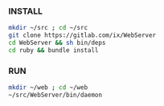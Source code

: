 ### INSTALL
``` sh
mkdir ~/src ; cd ~/src
git clone https://gitlab.com/ix/WebServer
cd WebServer && sh bin/deps
cd ruby && bundle install
```
### RUN
``` sh
mkdir ~/web ; cd ~/web
~/src/WebServer/bin/daemon
```
